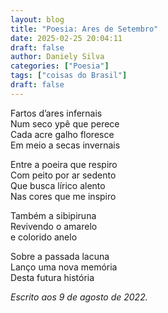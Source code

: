 ```yaml
---
layout: blog
title: "Poesia: Ares de Setembro"
date: 2025-02-25 20:04:11
draft: false
author: Daniely Silva
categories: ["Poesia"]
tags: ["coisas do Brasil"]
draft: false
---
```

Fartos d’ares infernais\
Num seco ypê que perece\
Cada acre galho floresce\
Em meio a secas invernais

Entre a poeira que respiro\
Com peito por ar sedento\
Que busca lírico alento\
Nas cores que me inspiro

Também a sibipiruna\
Revivendo o amarelo\
e colorido anelo

Sobre a passada lacuna\
Lanço uma nova memória\
Desta futura história

*Escrito aos 9 de agosto de 2022.*
